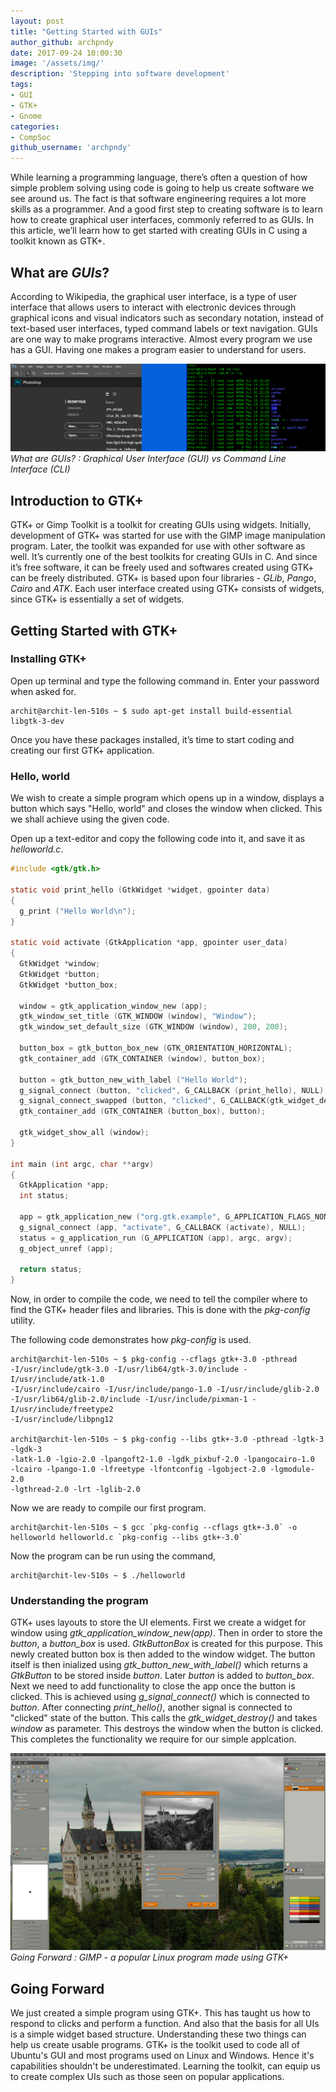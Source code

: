 ```yaml
---
layout: post
title: "Getting Started with GUIs"
author_github: archpndy
date: 2017-09-24 10:00:30
image: '/assets/img/'
description: 'Stepping into software development'
tags:
- GUI
- GTK+
- Gnome
categories:
- CompSoc
github_username: 'archpndy'
---
```


While learning a programming language, there’s often a question of how simple problem solving using code is going to help us create software we see around us. The fact is that software engineering requires a lot more skills as a programmer. And a good first step to creating software is to learn how to create graphical user interfaces, commonly referred to as GUIs. In this article, we’ll learn how to get started with creating GUIs in C using a toolkit known as GTK+.

## What are *GUIs*?
According to Wikipedia, the graphical user interface, is a type of user interface that allows users to interact with electronic devices through graphical icons and visual indicators such as secondary notation, instead of text-based user interfaces, typed command labels or text navigation. GUIs are one way to make programs interactive. Almost every program we use has a GUI. Having one makes a program easier to understand for users.

![Graphical User Interface (GUI) vs Command Line Interface (CLI)](/blog/assets/img/getting-started-with-gui/guivscli.jpg)
*What are GUIs? : Graphical User Interface (GUI) vs Command Line Interface (CLI)*

## Introduction to GTK+
GTK+ or Gimp Toolkit is a toolkit for creating GUIs using widgets. Initially, development of GTK+ was started for use with the GIMP image manipulation program. Later, the toolkit was expanded for use with other software as well. It’s currently one of the best toolkits for creating GUIs in C. And since it’s free software, it can be freely used and softwares created using GTK+ can be freely distributed. GTK+ is based upon four libraries - *GLib*, *Pango*, *Cairo* and *ATK*. Each user interface created using GTK+ consists of widgets, since GTK+ is essentially a set of widgets.  

## Getting Started with GTK+
### Installing GTK+
Open up terminal and type the following command in. Enter your password when asked for.

```shell
archit@archit-len-510s ~ $ sudo apt-get install build-essential libgtk-3-dev
```


Once you have these packages installed, it’s time to start coding and creating our first GTK+ application.

### Hello, world
We wish to create a simple program which opens up in a window, displays a button which says "Hello, world" and closes the window when clicked.
This we shall achieve using the given code.

Open up a text-editor and copy the following code into it, and save it as *helloworld.c*.

```C
#include <gtk/gtk.h>

static void print_hello (GtkWidget *widget, gpointer data)
{
  g_print ("Hello World\n");
}

static void activate (GtkApplication *app, gpointer user_data)
{
  GtkWidget *window;
  GtkWidget *button;
  GtkWidget *button_box;

  window = gtk_application_window_new (app);
  gtk_window_set_title (GTK_WINDOW (window), "Window");
  gtk_window_set_default_size (GTK_WINDOW (window), 200, 200);

  button_box = gtk_button_box_new (GTK_ORIENTATION_HORIZONTAL);
  gtk_container_add (GTK_CONTAINER (window), button_box);

  button = gtk_button_new_with_label ("Hello World");
  g_signal_connect (button, "clicked", G_CALLBACK (print_hello), NULL);
  g_signal_connect_swapped (button, "clicked", G_CALLBACK(gtk_widget_destroy), window);
  gtk_container_add (GTK_CONTAINER (button_box), button);

  gtk_widget_show_all (window);
}

int main (int argc, char **argv)
{
  GtkApplication *app;
  int status;

  app = gtk_application_new ("org.gtk.example", G_APPLICATION_FLAGS_NONE);
  g_signal_connect (app, "activate", G_CALLBACK (activate), NULL);
  status = g_application_run (G_APPLICATION (app), argc, argv);
  g_object_unref (app);

  return status;
}
```
Now, in order to compile the code, we need to tell the compiler where to find the GTK+ header files and libraries. This is done with the *pkg-config* utility.

The following code demonstrates how *pkg-config* is used.

```shell
archit@archit-len-510s ~ $ pkg-config --cflags gtk+-3.0 -pthread
-I/usr/include/gtk-3.0 -I/usr/lib64/gtk-3.0/include -I/usr/include/atk-1.0
-I/usr/include/cairo -I/usr/include/pango-1.0 -I/usr/include/glib-2.0
-I/usr/lib64/glib-2.0/include -I/usr/include/pixman-1 -I/usr/include/freetype2
-I/usr/include/libpng12

archit@archit-len-510s ~ $ pkg-config --libs gtk+-3.0 -pthread -lgtk-3 -lgdk-3
-latk-1.0 -lgio-2.0 -lpangoft2-1.0 -lgdk_pixbuf-2.0 -lpangocairo-1.0
-lcairo -lpango-1.0 -lfreetype -lfontconfig -lgobject-2.0 -lgmodule-2.0
-lgthread-2.0 -lrt -lglib-2.0     
```
Now we are ready to compile our first program.
```shell
archit@archit-len-510s ~ $ gcc `pkg-config --cflags gtk+-3.0` -o
helloworld helloworld.c `pkg-config --libs gtk+-3.0`
```

Now the program can be run using the command,
```shell
archit@archit-lev-510s ~ $ ./helloworld
```


### Understanding the program
GTK+ uses layouts to store the UI elements. First we create a widget for window using *gtk_application_window_new(app)*. Then in order to store the *button*, a *button_box* is used. *GtkButtonBox* is created for this purpose. This newly created button box is then added to the window widget. The button itself is then inialized using *gtk_button_new_with_label()* which returns a *GtkButton* to be stored inside *button*. Later *button* is added to *button_box*. Next we need to add functionality to close the app once the button is clicked. This is achieved using *g_signal_connect()* which is connected to *button*. After connecting *print_hello()*, another signal is connected to "clicked" state of the button. This calls the *gtk_widget_destroy()* and takes *window* as parameter. This destroys the window when the button is clicked. This completes the functionality we require for our simple applcation.

![GIMP](/blog/assets/img/getting-started-with-gui/gimp.jpg)
*Going Forward : GIMP - a popular Linux program made using GTK+*

## Going Forward
We just created a simple program using GTK+. This has taught us how to respond to clicks and perform a function. And also that the basis for all UIs is a simple widget based structure. Understanding these two things can help us create usable programs. GTK+ is the toolkit used to code all of Ubuntu's GUI and most programs used on Linux and Windows. Hence it's capabilities shouldn't be underestimated. Learning the toolkit, can equip us to create complex UIs such as those seen on popular applications.